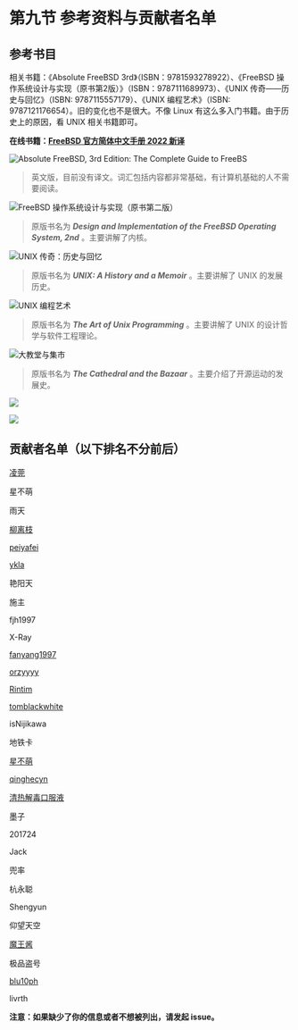 # 第九节 参考资料与贡献者名单

## 参考书目

相关书籍：《Absolute FreeBSD 3rd》（ISBN：9781593278922）、《FreeBSD 操作系统设计与实现（原书第2版）》（ISBN：9787111689973）、《UNIX 传奇——历史与回忆》（ISBN: 9787115557179）、《UNIX 编程艺术》（ISBN: 9787121176654）。旧的变化也不是很大。不像 Linux 有这么多入门书籍。由于历史上的原因，看 UNIX 相关书籍即可。

**在线书籍：**[**FreeBSD 官方简体中文手册 2022 新译**](https://handbook.bsdcn.org/)

![Absolute FreeBSD, 3rd Edition: The Complete Guide to FreeBS](../.gitbook/assets/QQ图片20220527141115.png)

> 英文版，目前没有译文。词汇包括内容都非常基础，有计算机基础的人不需要阅读。

![FreeBSD 操作系统设计与实现（原书第二版）](../.gitbook/assets/freebsd2rd.png)

> 原版书名为 _**Design and Implementation of the FreeBSD Operating System, 2nd**_ 。主要讲解了内核。

![UNIX 传奇：历史与回忆](../.gitbook/assets/unixchuanqi.jpg)

> 原版书名为 _**UNIX: A History and a Memoir**_ 。主要讲解了 UNIX 的发展历史。

![UNIX 编程艺术](../.gitbook/assets/s11345267.jpg)

> 原版书名为 _**The Art of Unix Programming**_ 。主要讲解了 UNIX 的设计哲学与软件工程理论。

![大教堂与集市](../.gitbook/assets/dajiaotang.jpg)

> 原版书名为 _**The Cathedral and the Bazaar**_ 。主要介绍了开源运动的发展史。

![](../.gitbook/assets/53967433.\_SX318\_.jpg)



![](../.gitbook/assets/server.jpg)

## 贡献者名单（以下排名不分前后）

[凌莞](https://clansty.com)

星不萌

雨天

[柳离枝](https://github.com/liulitchi)

[peiyafei](https://github.com/peiyafei)

[ykla](https://github.com/ykla)

艳阳天

施主

fjh1997

X-Ray

[fanyang1997](https://github.com/fanyang1997)

[orzyyyy](https://github.com/orzyyyy)

[Rintim](https://github.com/Rintim)

[tomblackwhite](https://github.com/tomblackwhite)

isNijikawa

地铁卡

[星不萌](https://www.moebsd.cn)

[qinghecyn](https://github.com/qinghecyn)

[清热解毒口服液](https://linuxacme.cn)

墨子

201724

Jack

兜率

杭永聪

Shengyun

仰望天空

[魔王酱](https://github.com/maouchandesu)

极品盗号

[blu10ph](https://github.com/blu10ph)

livrth

**注意：如果缺少了你的信息或者不想被列出，请发起 issue。**
